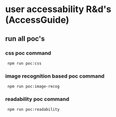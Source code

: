 # user accessability R&d's (AccessGuide)

## run all poc's
### css poc command
``` npm run poc:css```
### image recognition based poc command
``` npm run poc:image-recog```
### readability poc command
``` npm run poc:readability```
